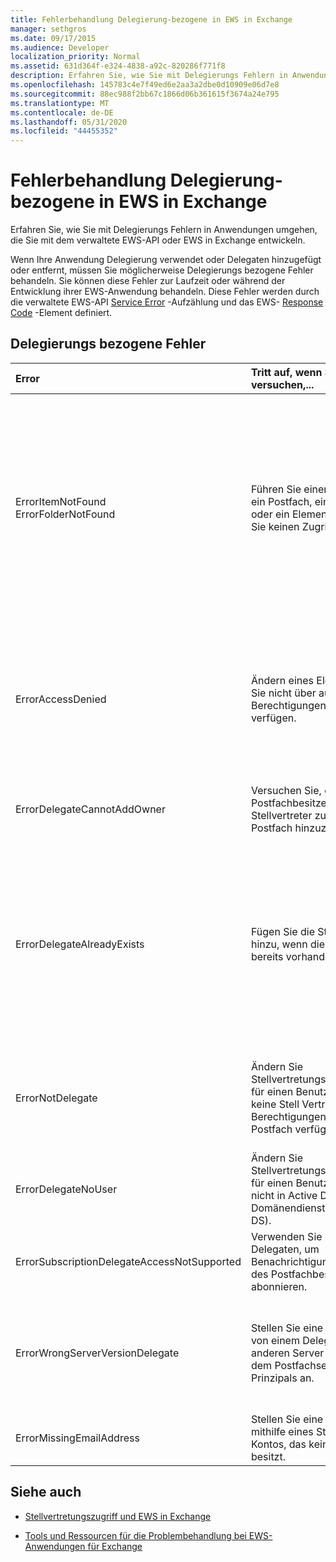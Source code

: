 ```yaml
---
title: Fehlerbehandlung Delegierung-bezogene in EWS in Exchange
manager: sethgros
ms.date: 09/17/2015
ms.audience: Developer
localization_priority: Normal
ms.assetid: 631d364f-e324-4838-a92c-820286f771f8
description: Erfahren Sie, wie Sie mit Delegierungs Fehlern in Anwendungen umgehen, die Sie mit dem verwaltete EWS-API oder EWS in Exchange entwickeln.
ms.openlocfilehash: 145783c4e7f49ed6e2aa3a2dbe0d10909e06d7e8
ms.sourcegitcommit: 88ec988f2bb67c1866d06b361615f3674a24e795
ms.translationtype: MT
ms.contentlocale: de-DE
ms.lasthandoff: 05/31/2020
ms.locfileid: "44455352"
---
```

# <a name="handling-delegation-related-errors-in-ews-in-exchange"></a>Fehlerbehandlung Delegierung-bezogene in EWS in Exchange

Erfahren Sie, wie Sie mit Delegierungs Fehlern in Anwendungen umgehen, die Sie mit dem verwaltete EWS-API oder EWS in Exchange entwickeln.
  
Wenn Ihre Anwendung Delegierung verwendet oder Delegaten hinzugefügt oder entfernt, müssen Sie möglicherweise Delegierungs bezogene Fehler behandeln. Sie können diese Fehler zur Laufzeit oder während der Entwicklung ihrer EWS-Anwendung behandeln. Diese Fehler werden durch die verwaltete EWS-API [Service Error](https://msdn.microsoft.com/library/microsoft.exchange.webservices.data.serviceerror%28v=exchg.80%29.aspx) -Aufzählung und das EWS- [Response Code](https://msdn.microsoft.com/library/4b84d670-74c9-4d6d-84e7-f0a9f76f0d93%28Office.15%29.aspx) -Element definiert. 
  
## <a name="delegation-related-errors"></a>Delegierungs bezogene Fehler

|**Error**|**Tritt auf, wenn Sie versuchen,...**|**Behandeln von...**|
|:-----|:-----|:-----|
|ErrorItemNotFound  <br/> ErrorFolderNotFound  <br/> |Führen Sie einen Vorgang für ein Postfach, einen Ordner oder ein Element aus, auf das Sie keinen Zugriff haben.  <br/> |Aktualisieren der Berechtigungen der Stellvertretung, damit diese auf den Ordner oder das Element zugreifen können, indem Sie die [UpdateDelegates](https://msdn.microsoft.com/library/microsoft.exchange.webservices.data.exchangeservice.updatedelegates%28v=exchg.80%29.aspx) verwaltete EWS-API-Methode oder den [UpdateDelegate](https://msdn.microsoft.com/library/03f618ac-ad1a-4772-9b81-c5bb0f12d6ab%28Office.15%29.aspx) -EWS-Vorgang aufrufen und dann die Anforderung erneut ausprobieren.  <br/> |
|ErrorAccessDenied  <br/> |Ändern eines Elements, für das Sie nicht über ausreichende Berechtigungen zum Ändern verfügen.  <br/> |Aktualisieren der Stell Vertretungs Berechtigungen durch Aufrufen der **UpdateDelegate** verwaltete EWS-API-Methode oder des **UpdateDelegate** -EWS-Vorgangs und erneutes Testen der Anforderung.  <br/> |
|ErrorDelegateCannotAddOwner  <br/> |Versuchen Sie, den Postfachbesitzer als Stellvertreter zu Ihrem eigenen Postfach hinzuzufügen.  <br/> |[Hinzufügen eines anderen Benutzers als Stellvertreter](how-to-add-and-remove-delegates-by-using-ews-in-exchange.md), nicht des Postfachbesitzers.  <br/> |
|ErrorDelegateAlreadyExists  <br/> |Fügen Sie die Stellvertretung hinzu, wenn die Stellvertretung bereits vorhanden ist.  <br/> |Nichts zu tun, da die Stellvertretung bereits für den Postfachbesitzer vorhanden ist. Wenn Sie versuchen, die Berechtigungen eines vorhandenen Delegaten zu ändern, verwenden Sie die **UpdateDelegates** -Methode oder den **UpdateDelegate** -Vorgang.  <br/> |
|ErrorNotDelegate  <br/> |Ändern Sie Stellvertretungsberechtigungen für einen Benutzer, der über keine Stell Vertretungs Berechtigungen für das Postfach verfügt.  <br/> |[Hinzufügen des Benutzers als Stellvertreter](how-to-add-and-remove-delegates-by-using-ews-in-exchange.md) für das Postfach, bevor versucht wird, seine Berechtigungen zu aktualisieren oder zu entfernen.  <br/> |
|ErrorDelegateNoUser  <br/> |Ändern Sie Stellvertretungsberechtigungen für einen Benutzer, der sich nicht in Active Directory Domänendienst befindet (AD DS).  <br/> |Erstellen des Benutzers in AD DS oder korrigieren der Stellvertreter Informationen in der Anforderung.  <br/> |
|ErrorSubscriptionDelegateAccessNotSupported  <br/> |Verwenden Sie einen Delegaten, um Benachrichtigungen im Namen des Postfachbesitzers zu abonnieren.  <br/> |Abonnieren von Benachrichtigungen als Postfachbesitzer.  <br/> |
|ErrorWrongServerVersionDelegate  <br/> |Stellen Sie eine Anforderung von einem Delegaten mit einer anderen Server Version als dem Postfachserver des Prinzipals an.  <br/> |Verwenden einer Stellvertretung oder Hinzufügen einer Stellvertretung, deren Postfach dieselbe Server Version wie der Postfachbesitzer hat.  <br/> |
|ErrorMissingEmailAddress  <br/> |Stellen Sie eine Anforderung mithilfe eines Stellvertretungs Kontos, das kein Postfach besitzt.  <br/> |Hinzufügen eines Postfachs zum Konto des Stellvertreters.  <br/> |
   
## <a name="see-also"></a>Siehe auch


- [Stellvertretungszugriff und EWS in Exchange](delegate-access-and-ews-in-exchange.md)
    
- [Tools und Ressourcen für die Problembehandlung bei EWS-Anwendungen für Exchange](tools-and-resources-for-troubleshooting-ews-applications-for-exchange.md)
    

